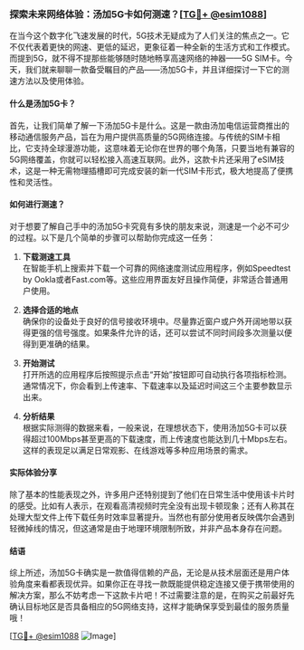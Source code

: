 ### 探索未来网络体验：汤加5G卡如何测速？[[TG💪+ @esim1088](https://t.me/s/esim1088)]

在当今这个数字化飞速发展的时代，5G技术无疑成为了人们关注的焦点之一。它不仅代表着更快的网速、更低的延迟，更象征着一种全新的生活方式和工作模式。而提到5G，就不得不提那些能够随时随地畅享高速网络的神器——5G SIM卡。今天，我们就来聊聊一款备受瞩目的产品——汤加5G卡，并且详细探讨一下它的测速方法以及使用体验。

#### 什么是汤加5G卡？

首先，让我们简单了解一下汤加5G卡是什么。这是一款由汤加电信运营商推出的移动通信服务产品，旨在为用户提供高质量的5G网络连接。与传统的SIM卡相比，它支持全球漫游功能，这意味着无论你在世界的哪个角落，只要当地有兼容的5G网络覆盖，你就可以轻松接入高速互联网。此外，这款卡片还采用了eSIM技术，这是一种无需物理插槽即可完成安装的新一代SIM卡形式，极大地提高了便携性和灵活性。

#### 如何进行测速？

对于想要了解自己手中的汤加5G卡究竟有多快的朋友来说，测速是一个必不可少的过程。以下是几个简单的步骤可以帮助你完成这一任务：

1. **下载测速工具**  
   在智能手机上搜索并下载一个可靠的网络速度测试应用程序，例如Speedtest by Ookla或者Fast.com等。这些应用界面友好且操作简便，非常适合普通用户使用。

2. **选择合适的地点**  
   确保你的设备处于良好的信号接收环境中。尽量靠近窗户或户外开阔地带以获得更强的信号强度。如果条件允许的话，还可以尝试不同时间段多次测量以便得到更准确的结果。

3. **开始测试**  
   打开所选的应用程序后按照提示点击“开始”按钮即可自动执行各项指标检测。通常情况下，你会看到上传速率、下载速率以及延迟时间这三个主要参数显示出来。

4. **分析结果**  
   根据实际测得的数据来看，一般来说，在理想状态下，使用汤加5G卡可以获得超过100Mbps甚至更高的下载速度，而上传速度也能达到几十Mbps左右。这样的表现足以满足日常观影、在线游戏等多种应用场景的需求。

#### 实际体验分享

除了基本的性能表现之外，许多用户还特别提到了他们在日常生活中使用该卡片时的感受。比如有人表示，在观看高清视频时完全没有出现卡顿现象；还有人称其在处理大型文件上传下载任务时效率显著提升。当然也有部分使用者反映偶尔会遇到轻微掉线的情况，但这通常是由于地理环境限制所致，并非产品本身存在问题。

#### 结语

综上所述，汤加5G卡确实是一款值得信赖的产品，无论是从技术层面还是用户体验角度来看都表现优异。如果你正在寻找一款既能提供稳定连接又便于携带使用的解决方案，那么不妨考虑一下这款卡片吧！不过需要注意的是，在购买之前最好先确认目标地区是否具备相应的5G网络支持，这样才能确保享受到最佳的服务质量哦！

[[TG💪+ @esim1088](https://t.me/s/esim1088) ![Image](https://i.postimg.cc/4NQfJmqS/Snipaste-2025-05-13-00-14-12.png)]